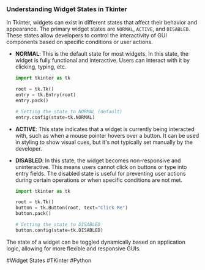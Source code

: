 ### Understanding Widget States in Tkinter

In Tkinter, widgets can exist in different states that affect their behavior and appearance. The primary widget states are `NORMAL`, `ACTIVE`, and `DISABLED`. These states allow developers to control the interactivity of GUI components based on specific conditions or user actions.

- **NORMAL**: This is the default state for most widgets. In this state, the widget is fully functional and interactive. Users can interact with it by clicking, typing, etc.
  
  ```python
  import tkinter as tk

  root = tk.Tk()
  entry = tk.Entry(root)
  entry.pack()

  # Setting the state to NORMAL (default)
  entry.config(state=tk.NORMAL)
  ```

- **ACTIVE**: This state indicates that a widget is currently being interacted with, such as when a mouse pointer hovers over a button. It can be used in styling to show visual cues, but it's not typically set manually by the developer.

- **DISABLED**: In this state, the widget becomes non-responsive and uninteractive. This means users cannot click on buttons or type into entry fields. The disabled state is useful for preventing user actions during certain operations or when specific conditions are not met.
  
  ```python
  import tkinter as tk

  root = tk.Tk()
  button = tk.Button(root, text="Click Me")
  button.pack()

  # Setting the state to DISABLED
  button.config(state=tk.DISABLED)
  ```

The state of a widget can be toggled dynamically based on application logic, allowing for more flexible and responsive GUIs.

#Widget States #TKinter #Python